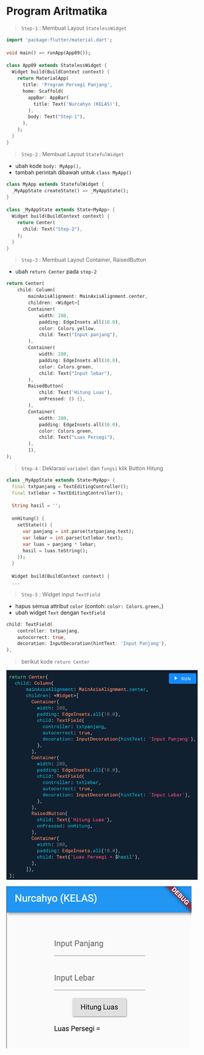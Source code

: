 # Program Aritmatika

> `Step-1` : Membuat Layout `StatelessWidget`

```dart
import 'package:flutter/material.dart';

void main() => runApp(App09());

class App09 extends StatelessWidget {
  Widget build(BuildContext context) {
    return MaterialApp(
      title: 'Program Persegi Panjang',
      home: Scaffold(
        appBar: AppBar(
          title: Text('Nurcahyo (KELAS)'),
        ),
        body: Text("Step-1"),
      ),
    );
  }
}
```

> `Step-2` : Membuat Layout `StatefulWidget`
- ubah kode `body: MyApp(),`
- tambah perintah dibawah untuk `class MyApp()`
  
```dart
class MyApp extends StatefulWidget {
  _MyAppState createState() => _MyAppState();
}

class _MyAppState extends State<MyApp> {
  Widget build(BuildContext context) {
    return Center(
      child: Text("Step-2"),
    );
  }
}
```

> `Step-3` : Membuat Layout Container, RaisedButton
- ubah `return Center` pada `step-2`
```dart
return Center(
    child: Column(
        mainAxisAlignment: MainAxisAlignment.center,
        children: <Widget>[
        Container(
            width: 280,
            padding: EdgeInsets.all(10.0),
            color: Colors.yellow,
            child: Text("Input panjang"),
        ),
        Container(
            width: 280,
            padding: EdgeInsets.all(10.0),
            color: Colors.green,
            child: Text("Input lebar"),
        ),
        RaisedButton(
            child: Text('Hitung Luas'), 
            onPressed: () {},
        ),
        Container(
            width: 280,
            padding: EdgeInsets.all(10.0),
            color: Colors.green,
            child: Text("Luas Persegi"),
        ),
        ]),
);
```
> `Step-4` : Deklarasi `variabel` dan `fungsi` klik Button Hitung

```dart
class _MyAppState extends State<MyApp> {
  final txtpanjang = TextEditingController();
  final txtlebar = TextEditingController();

  String hasil = '';

  onHitung() {
    setState(() {
      var panjang = int.parse(txtpanjang.text);
      var lebar = int.parse(txtlebar.text);
      var luas = panjang * lebar;
      hasil = luas.toString();
    });
  }

  Widget build(BuildContext context) {
  ...
```

> `Step-5` : Widget input `TextField`

- hapus semua attribut `color` (contoh: `color: Colors.green,`)
- ubah widget `Text` dengan `TextField`

```dart
child: TextField(
    controller: txtpanjang,
    autocorrect: true,
    decoration: InputDecoration(hintText: 'Input Panjang'),
),
```

> berikut kode `return Center`

![a](/step1.png)

![a](/step2.png)
